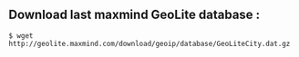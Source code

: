 ## Download last maxmind GeoLite database :

    $ wget http://geolite.maxmind.com/download/geoip/database/GeoLiteCity.dat.gz

